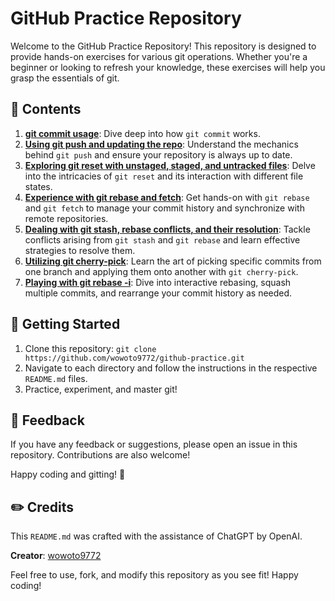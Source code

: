 # GitHub Practice Repository

Welcome to the GitHub Practice Repository! This repository is designed to provide hands-on exercises for various git operations. Whether you're a beginner or looking to refresh your knowledge, these exercises will help you grasp the essentials of git.

## :pushpin: Contents

1. **[git commit usage](https://github.com/wowoto9772/github-practice/tree/main/1_simple_usage)**: Dive deep into how `git commit` works.
2. **[Using git push and updating the repo](https://github.com/wowoto9772/github-practice/tree/main/2_your_workspace)**: Understand the mechanics behind `git push` and ensure your repository is always up to date.
3. **[Exploring git reset with unstaged, staged, and untracked files](https://github.com/wowoto9772/github-practice/tree/main/3_reset)**: Delve into the intricacies of `git reset` and its interaction with different file states.
4. **[Experience with git rebase and fetch](https://github.com/wowoto9772/github-practice/tree/main/4_fetch_rebase)**: Get hands-on with `git rebase` and `git fetch` to manage your commit history and synchronize with remote repositories.
5. **[Dealing with git stash, rebase conflicts, and their resolution](https://github.com/wowoto9772/github-practice/tree/main/5_resolve_conflicts)**: Tackle conflicts arising from `git stash` and `git rebase` and learn effective strategies to resolve them.
6. **[Utilizing git cherry-pick](https://github.com/wowoto9772/github-practice/tree/main/6_cherry_pick)**: Learn the art of picking specific commits from one branch and applying them onto another with `git cherry-pick`.
7. **[Playing with git rebase -i](https://github.com/wowoto9772/github-practice/tree/main/7_rebase_interactive)**: Dive into interactive rebasing, squash multiple commits, and rearrange your commit history as needed.

## :rocket: Getting Started

1. Clone this repository: `git clone https://github.com/wowoto9772/github-practice.git`
2. Navigate to each directory and follow the instructions in the respective `README.md` files.
3. Practice, experiment, and master git!

## :memo: Feedback

If you have any feedback or suggestions, please open an issue in this repository. Contributions are also welcome!

Happy coding and gitting! :tada:

## :pencil2: Credits

This `README.md` was crafted with the assistance of ChatGPT by OpenAI.

**Creator**: [wowoto9772](https://github.com/wowoto9772)

Feel free to use, fork, and modify this repository as you see fit! Happy coding!
